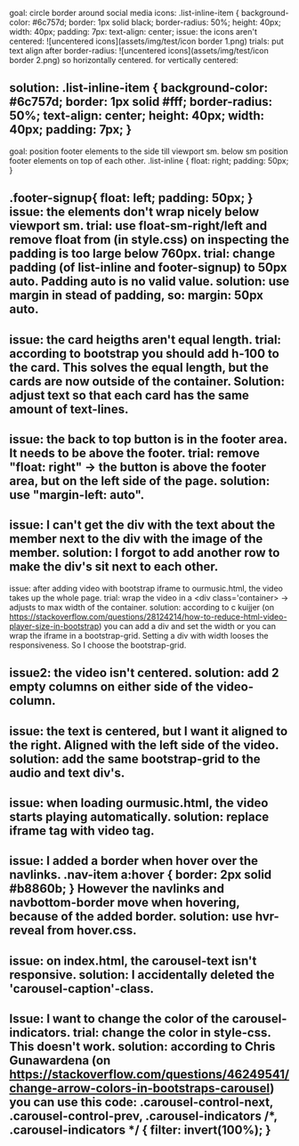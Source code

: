 goal: circle border around social media icons:
.list-inline-item {
    background-color: #6c757d;
    border: 1px solid black;
    border-radius: 50%;
    height: 40px;
    width: 40px;
    padding: 7px:
    text-align: center;
issue: the icons aren't centered: ![uncentered icons](assets/img/test/icon border 1.png)
trials: put text align after border-radius: ![uncentered icons](assets/img/test/icon border 2.png)
so horizontally centered.
for vertically centered: 

solution: .list-inline-item {
    background-color: #6c757d;
    border: 1px solid #fff;
    border-radius: 50%;
    text-align: center;
    height: 40px;
    width: 40px;
    padding: 7px;
}
---------------------
goal: position footer elements to the side till viewport sm. 
below sm position footer elements on top of each other.
.list-inline {
    float: right;
    padding: 50px;
}

.footer-signup{
    float: left;
    padding: 50px;
}
issue: the elements don't wrap nicely below viewport sm. 
trial: use float-sm-right/left and remove float from  (in style.css)
on inspecting the padding is too large below 760px.
trial: change padding (of list-inline and footer-signup) to 50px auto.
Padding auto is no valid value.
solution: use margin in stead of padding, so: margin: 50px auto.
------------------

issue: the card heigths aren't equal length. 
trial: according to bootstrap you should add h-100 to the card.
This solves the equal length, but the cards are now outside of the container.
Solution: adjust text so that each card has the same amount of text-lines.
-----------------
issue: the back to top button is in the footer area. It needs to be above the footer.
trial: remove "float: right" -> the button is above the footer area, but on the left side of the page.
solution: use "margin-left: auto".
------------------
issue: I can't get the div with the text about the member next to the div with the image of the member.
solution: I forgot to add another row to make the div's sit next to each other.
-----------------
issue: after adding video with bootstrap iframe to ourmusic.html, the video takes up the whole page.
trial: wrap the video in a <div class='container> -> adjusts to max width of the container.
solution: according to c kuijjer (on https://stackoverflow.com/questions/28124214/how-to-reduce-html-video-player-size-in-bootstrap)
you can add a div and set the width or you can wrap the iframe in a bootstrap-grid. Setting a div with width looses the 
responsiveness. So I choose the bootstrap-grid.

issue2: the video isn't centered.
solution: add 2 empty columns on either side of the video-column.
-----------------
issue: the text is centered, but I want it aligned to the right. Aligned with the left side of the video.
solution: add the same bootstrap-grid to the audio and text div's.
----------------
issue: when loading ourmusic.html, the video starts playing automatically.
solution: replace iframe tag with video tag.
----------------
issue: I added a border when hover over the navlinks. 
.nav-item a:hover {
  border: 2px solid #b8860b;
}
However the navlinks and navbottom-border move when hovering, because of the added border.
solution: use hvr-reveal from hover.css. 
----------------
issue: on index.html, the carousel-text isn't responsive.
solution: I accidentally deleted the 'carousel-caption'-class. 
----------------
Issue: I want to change the color of the carousel-indicators.
trial: change the color in style-css. This doesn't work.
solution: according to Chris Gunawardena (on https://stackoverflow.com/questions/46249541/change-arrow-colors-in-bootstraps-carousel) you can use this code:
.carousel-control-next,
.carousel-control-prev,
.carousel-indicators /*, .carousel-indicators */ {
    filter: invert(100%);
}
----------------
